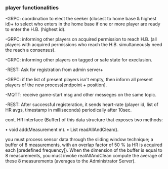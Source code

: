 ### player functionalities ###
-GRPC: coordination to elect the seeker (closest to home base & highest id)+ to select who enters in the home base if one or more player are ready to enter the H.B. (highest id).

-GRPC: informing other players on acquired permission to reach H.B. (all players with acquired permissions who reach the H.B. simultaneously need the reach a consensus).

-GRPC: informing other players on tagged or safe state for execlusion.

-REST: Ask for registration from admin server+

-GRPC: if the list of present players isn't empty, then inform all present players of the new process[endpoint + position].

-MQTT: receive game-start msg and other messeges on the same topic.

-REST: After successful registeration, it sends heart-rate (player id, list of HR avgs, timestamp in milliseconds) periodically after 10sec.

cont.
HR interface (Buffer) of this data structure that exposes two methods:

• void add(Measurement m).
• List <Measurement> readAllAndClean().

you must process sensor data through the sliding window technique; a buffer of 8 measurements, with an overlap factor of 50 % (a HR is acquired each [predefined frequency]).
When the dimension of the buffer is equal to 8 measurements, you must invoke realAllAndClean compute the average of these 8 measurements (averages to the Administrator Server).
